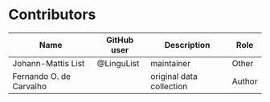 # Contributors

Name               | GitHub user | Description               | Role
---                | ---         | ---                       | ---
Johann-Mattis List | @LinguList  | maintainer                | Other
Fernando O. de Carvalho | | original data collection | Author
